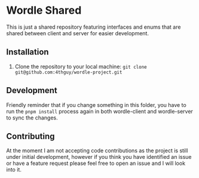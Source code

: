 # Wordle Shared

This is just a shared repository featuring interfaces and enums that are shared between client and server for easier development.

## Installation

1. Clone the repository to your local machine: `git clone git@github.com:4thguy/wordle-project.git`

## Development

Friendly reminder that if you change something in this folder, you have to run the `pnpm install` process again in both wordle-client and wordle-server to sync the changes.

## Contributing
At the moment I am not accepting code contributions as the project is still under initial development, however if you think you have identified an issue or have a feature request please feel free to open an issue and I will look into it.